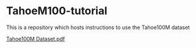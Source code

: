 # TahoeM100-tutorial
This is a repository which hosts instructions to use the Tahoe100M dataset

[Tahoe100M Dataset.pdf](https://github.com/user-attachments/files/20027882/Tahoe100M.Dataset.pdf)

